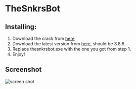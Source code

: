 # TheSnkrsBot

## Installing:

1. Download the crack from [here](https://mega.nz/#!lGgzjZRA!3rg37qwlmnj_Y3RtJ5NLPVXtAGY7u6p7Dojna_RgrMg)
2. Download the latest version from [here](http://thesnkrsbot.com/snkrsbot_setup.exe), should be 3.8.6.
3. Replace thesnkrsbot.exe with the one you got from step 1.
4. Enjoy!

## Screenshot
![screen shot](http://i.imgur.com/fJw5iNo.png)

